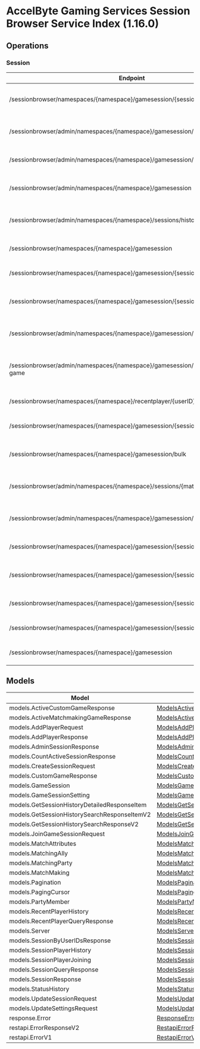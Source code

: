 [//]: # (<< Code generated. DO NOT EDIT!)

[//]: # (<< template file: doc-index.j2)

# AccelByte Gaming Services Session Browser Service Index (1.16.0)


## Operations

### Session
| Endpoint | Method | ID | Deprecated | Class | Wrapper | Example |
|---|---|---|---|---|---|---|
| /sessionbrowser/namespaces/{namespace}/gamesession/{sessionID}/player | POST | AddPlayerToSession | `false` | [AddPlayerToSession](../../accelbyte_py_sdk/api/sessionbrowser/operations/session/add_player_to_session.py) | [add_player_to_session](../../accelbyte_py_sdk/api/sessionbrowser/wrappers/_session.py) | [accelbyte_py_sdk_cli sessionbrowser-add-player-to-session](../../samples/cli/accelbyte_py_sdk_cli/sessionbrowser/_add_player_to_session.py) |
| /sessionbrowser/admin/namespaces/{namespace}/gamesession/{sessionID} | DELETE | AdminDeleteSession | `false` | [AdminDeleteSession](../../accelbyte_py_sdk/api/sessionbrowser/operations/session/admin_delete_session.py) | [admin_delete_session](../../accelbyte_py_sdk/api/sessionbrowser/wrappers/_session.py) | [accelbyte_py_sdk_cli sessionbrowser-admin-delete-session](../../samples/cli/accelbyte_py_sdk_cli/sessionbrowser/_admin_delete_session.py) |
| /sessionbrowser/admin/namespaces/{namespace}/gamesession/{sessionID} | GET | AdminGetSession | `false` | [AdminGetSession](../../accelbyte_py_sdk/api/sessionbrowser/operations/session/admin_get_session.py) | [admin_get_session](../../accelbyte_py_sdk/api/sessionbrowser/wrappers/_session.py) | [accelbyte_py_sdk_cli sessionbrowser-admin-get-session](../../samples/cli/accelbyte_py_sdk_cli/sessionbrowser/_admin_get_session.py) |
| /sessionbrowser/admin/namespaces/{namespace}/gamesession | GET | AdminQuerySession | `false` | [AdminQuerySession](../../accelbyte_py_sdk/api/sessionbrowser/operations/session/admin_query_session.py) | [admin_query_session](../../accelbyte_py_sdk/api/sessionbrowser/wrappers/_session.py) | [accelbyte_py_sdk_cli sessionbrowser-admin-query-session](../../samples/cli/accelbyte_py_sdk_cli/sessionbrowser/_admin_query_session.py) |
| /sessionbrowser/admin/namespaces/{namespace}/sessions/history/search | GET | AdminSearchSessionsV2 | `false` | [AdminSearchSessionsV2](../../accelbyte_py_sdk/api/sessionbrowser/operations/session/admin_search_sessions_v2.py) | [admin_search_sessions_v2](../../accelbyte_py_sdk/api/sessionbrowser/wrappers/_session.py) | [accelbyte_py_sdk_cli sessionbrowser-admin-search-sessions-v2](../../samples/cli/accelbyte_py_sdk_cli/sessionbrowser/_admin_search_sessions_v2.py) |
| /sessionbrowser/namespaces/{namespace}/gamesession | POST | CreateSession | `false` | [CreateSession](../../accelbyte_py_sdk/api/sessionbrowser/operations/session/create_session.py) | [create_session](../../accelbyte_py_sdk/api/sessionbrowser/wrappers/_session.py) | [accelbyte_py_sdk_cli sessionbrowser-create-session](../../samples/cli/accelbyte_py_sdk_cli/sessionbrowser/_create_session.py) |
| /sessionbrowser/namespaces/{namespace}/gamesession/{sessionID} | DELETE | DeleteSession | `false` | [DeleteSession](../../accelbyte_py_sdk/api/sessionbrowser/operations/session/delete_session.py) | [delete_session](../../accelbyte_py_sdk/api/sessionbrowser/wrappers/_session.py) | [accelbyte_py_sdk_cli sessionbrowser-delete-session](../../samples/cli/accelbyte_py_sdk_cli/sessionbrowser/_delete_session.py) |
| /sessionbrowser/namespaces/{namespace}/gamesession/{sessionID}/localds | DELETE | DeleteSessionLocalDS | `false` | [DeleteSessionLocalDS](../../accelbyte_py_sdk/api/sessionbrowser/operations/session/delete_session_local_ds.py) | [delete_session_local_ds](../../accelbyte_py_sdk/api/sessionbrowser/wrappers/_session.py) | [accelbyte_py_sdk_cli sessionbrowser-delete-session-local-ds](../../samples/cli/accelbyte_py_sdk_cli/sessionbrowser/_delete_session_local_ds.py) |
| /sessionbrowser/admin/namespaces/{namespace}/gamesession/active/custom-game | GET | GetActiveCustomGameSessions | `false` | [GetActiveCustomGameSessions](../../accelbyte_py_sdk/api/sessionbrowser/operations/session/get_active_custom_game__cd6755.py) | [get_active_custom_game_sessions](../../accelbyte_py_sdk/api/sessionbrowser/wrappers/_session.py) | [accelbyte_py_sdk_cli sessionbrowser-get-active-custom-game-sessions](../../samples/cli/accelbyte_py_sdk_cli/sessionbrowser/_get_active_custom_game_sessions.py) |
| /sessionbrowser/admin/namespaces/{namespace}/gamesession/active/matchmaking-game | GET | GetActiveMatchmakingGameSessions | `false` | [GetActiveMatchmakingGameSessions](../../accelbyte_py_sdk/api/sessionbrowser/operations/session/get_active_matchmaking__0b8050.py) | [get_active_matchmaking_game_sessions](../../accelbyte_py_sdk/api/sessionbrowser/wrappers/_session.py) | [accelbyte_py_sdk_cli sessionbrowser-get-active-matchmaking-game-sessions](../../samples/cli/accelbyte_py_sdk_cli/sessionbrowser/_get_active_matchmaking_game_sessions.py) |
| /sessionbrowser/namespaces/{namespace}/recentplayer/{userID} | GET | GetRecentPlayer | `false` | [GetRecentPlayer](../../accelbyte_py_sdk/api/sessionbrowser/operations/session/get_recent_player.py) | [get_recent_player](../../accelbyte_py_sdk/api/sessionbrowser/wrappers/_session.py) | [accelbyte_py_sdk_cli sessionbrowser-get-recent-player](../../samples/cli/accelbyte_py_sdk_cli/sessionbrowser/_get_recent_player.py) |
| /sessionbrowser/namespaces/{namespace}/gamesession/{sessionID} | GET | GetSession | `false` | [GetSession](../../accelbyte_py_sdk/api/sessionbrowser/operations/session/get_session.py) | [get_session](../../accelbyte_py_sdk/api/sessionbrowser/wrappers/_session.py) | [accelbyte_py_sdk_cli sessionbrowser-get-session](../../samples/cli/accelbyte_py_sdk_cli/sessionbrowser/_get_session.py) |
| /sessionbrowser/namespaces/{namespace}/gamesession/bulk | GET | GetSessionByUserIDs | `false` | [GetSessionByUserIDs](../../accelbyte_py_sdk/api/sessionbrowser/operations/session/get_session_by_user_i_ds.py) | [get_session_by_user_i_ds](../../accelbyte_py_sdk/api/sessionbrowser/wrappers/_session.py) | [accelbyte_py_sdk_cli sessionbrowser-get-session-by-user-i-ds](../../samples/cli/accelbyte_py_sdk_cli/sessionbrowser/_get_session_by_user_i_ds.py) |
| /sessionbrowser/admin/namespaces/{namespace}/sessions/{matchID}/history/detailed | GET | GetSessionHistoryDetailed | `false` | [GetSessionHistoryDetailed](../../accelbyte_py_sdk/api/sessionbrowser/operations/session/get_session_history_detailed.py) | [get_session_history_detailed](../../accelbyte_py_sdk/api/sessionbrowser/wrappers/_session.py) | [accelbyte_py_sdk_cli sessionbrowser-get-session-history-detailed](../../samples/cli/accelbyte_py_sdk_cli/sessionbrowser/_get_session_history_detailed.py) |
| /sessionbrowser/admin/namespaces/{namespace}/gamesession/active/count | GET | GetTotalActiveSession | `false` | [GetTotalActiveSession](../../accelbyte_py_sdk/api/sessionbrowser/operations/session/get_total_active_session.py) | [get_total_active_session](../../accelbyte_py_sdk/api/sessionbrowser/wrappers/_session.py) | [accelbyte_py_sdk_cli sessionbrowser-get-total-active-session](../../samples/cli/accelbyte_py_sdk_cli/sessionbrowser/_get_total_active_session.py) |
| /sessionbrowser/namespaces/{namespace}/gamesession/{sessionID}/join | POST | JoinSession | `false` | [JoinSession](../../accelbyte_py_sdk/api/sessionbrowser/operations/session/join_session.py) | [join_session](../../accelbyte_py_sdk/api/sessionbrowser/wrappers/_session.py) | [accelbyte_py_sdk_cli sessionbrowser-join-session](../../samples/cli/accelbyte_py_sdk_cli/sessionbrowser/_join_session.py) |
| /sessionbrowser/namespaces/{namespace}/gamesession/{sessionID}/player/{userID} | DELETE | RemovePlayerFromSession | `false` | [RemovePlayerFromSession](../../accelbyte_py_sdk/api/sessionbrowser/operations/session/remove_player_from_session.py) | [remove_player_from_session](../../accelbyte_py_sdk/api/sessionbrowser/wrappers/_session.py) | [accelbyte_py_sdk_cli sessionbrowser-remove-player-from-session](../../samples/cli/accelbyte_py_sdk_cli/sessionbrowser/_remove_player_from_session.py) |
| /sessionbrowser/namespaces/{namespace}/gamesession/{sessionID} | PUT | UpdateSession | `false` | [UpdateSession](../../accelbyte_py_sdk/api/sessionbrowser/operations/session/update_session.py) | [update_session](../../accelbyte_py_sdk/api/sessionbrowser/wrappers/_session.py) | [accelbyte_py_sdk_cli sessionbrowser-update-session](../../samples/cli/accelbyte_py_sdk_cli/sessionbrowser/_update_session.py) |
| /sessionbrowser/namespaces/{namespace}/gamesession/{sessionID}/settings | PUT | UpdateSettings | `false` | [UpdateSettings](../../accelbyte_py_sdk/api/sessionbrowser/operations/session/update_settings.py) | [update_settings](../../accelbyte_py_sdk/api/sessionbrowser/wrappers/_session.py) | [accelbyte_py_sdk_cli sessionbrowser-update-settings](../../samples/cli/accelbyte_py_sdk_cli/sessionbrowser/_update_settings.py) |
| /sessionbrowser/namespaces/{namespace}/gamesession | GET | UserQuerySession | `false` | [UserQuerySession](../../accelbyte_py_sdk/api/sessionbrowser/operations/session/user_query_session.py) | [user_query_session](../../accelbyte_py_sdk/api/sessionbrowser/wrappers/_session.py) | [accelbyte_py_sdk_cli sessionbrowser-user-query-session](../../samples/cli/accelbyte_py_sdk_cli/sessionbrowser/_user_query_session.py) |


## Models
| Model | Class |
|---|---|
| models.ActiveCustomGameResponse | [ModelsActiveCustomGameResponse](../../accelbyte_py_sdk/api/sessionbrowser/models/models_active_custom_game_response.py) |
| models.ActiveMatchmakingGameResponse | [ModelsActiveMatchmakingGameResponse](../../accelbyte_py_sdk/api/sessionbrowser/models/models_active_matchmaking_game_response.py) |
| models.AddPlayerRequest | [ModelsAddPlayerRequest](../../accelbyte_py_sdk/api/sessionbrowser/models/models_add_player_request.py) |
| models.AddPlayerResponse | [ModelsAddPlayerResponse](../../accelbyte_py_sdk/api/sessionbrowser/models/models_add_player_response.py) |
| models.AdminSessionResponse | [ModelsAdminSessionResponse](../../accelbyte_py_sdk/api/sessionbrowser/models/models_admin_session_response.py) |
| models.CountActiveSessionResponse | [ModelsCountActiveSessionResponse](../../accelbyte_py_sdk/api/sessionbrowser/models/models_count_active_session_response.py) |
| models.CreateSessionRequest | [ModelsCreateSessionRequest](../../accelbyte_py_sdk/api/sessionbrowser/models/models_create_session_request.py) |
| models.CustomGameResponse | [ModelsCustomGameResponse](../../accelbyte_py_sdk/api/sessionbrowser/models/models_custom_game_response.py) |
| models.GameSession | [ModelsGameSession](../../accelbyte_py_sdk/api/sessionbrowser/models/models_game_session.py) |
| models.GameSessionSetting | [ModelsGameSessionSetting](../../accelbyte_py_sdk/api/sessionbrowser/models/models_game_session_setting.py) |
| models.GetSessionHistoryDetailedResponseItem | [ModelsGetSessionHistoryDetailedResponseItem](../../accelbyte_py_sdk/api/sessionbrowser/models/models_get_session_history_detailed_response_item.py) |
| models.GetSessionHistorySearchResponseItemV2 | [ModelsGetSessionHistorySearchResponseItemV2](../../accelbyte_py_sdk/api/sessionbrowser/models/models_get_session_history_search_response_item_v2.py) |
| models.GetSessionHistorySearchResponseV2 | [ModelsGetSessionHistorySearchResponseV2](../../accelbyte_py_sdk/api/sessionbrowser/models/models_get_session_history_search_response_v2.py) |
| models.JoinGameSessionRequest | [ModelsJoinGameSessionRequest](../../accelbyte_py_sdk/api/sessionbrowser/models/models_join_game_session_request.py) |
| models.MatchAttributes | [ModelsMatchAttributes](../../accelbyte_py_sdk/api/sessionbrowser/models/models_match_attributes.py) |
| models.MatchingAlly | [ModelsMatchingAlly](../../accelbyte_py_sdk/api/sessionbrowser/models/models_matching_ally.py) |
| models.MatchingParty | [ModelsMatchingParty](../../accelbyte_py_sdk/api/sessionbrowser/models/models_matching_party.py) |
| models.MatchMaking | [ModelsMatchMaking](../../accelbyte_py_sdk/api/sessionbrowser/models/models_match_making.py) |
| models.Pagination | [ModelsPagination](../../accelbyte_py_sdk/api/sessionbrowser/models/models_pagination.py) |
| models.PagingCursor | [ModelsPagingCursor](../../accelbyte_py_sdk/api/sessionbrowser/models/models_paging_cursor.py) |
| models.PartyMember | [ModelsPartyMember](../../accelbyte_py_sdk/api/sessionbrowser/models/models_party_member.py) |
| models.RecentPlayerHistory | [ModelsRecentPlayerHistory](../../accelbyte_py_sdk/api/sessionbrowser/models/models_recent_player_history.py) |
| models.RecentPlayerQueryResponse | [ModelsRecentPlayerQueryResponse](../../accelbyte_py_sdk/api/sessionbrowser/models/models_recent_player_query_response.py) |
| models.Server | [ModelsServer](../../accelbyte_py_sdk/api/sessionbrowser/models/models_server.py) |
| models.SessionByUserIDsResponse | [ModelsSessionByUserIDsResponse](../../accelbyte_py_sdk/api/sessionbrowser/models/models_session_by_user_i_ds_response.py) |
| models.SessionPlayerHistory | [ModelsSessionPlayerHistory](../../accelbyte_py_sdk/api/sessionbrowser/models/models_session_player_history.py) |
| models.SessionPlayerJoining | [ModelsSessionPlayerJoining](../../accelbyte_py_sdk/api/sessionbrowser/models/models_session_player_joining.py) |
| models.SessionQueryResponse | [ModelsSessionQueryResponse](../../accelbyte_py_sdk/api/sessionbrowser/models/models_session_query_response.py) |
| models.SessionResponse | [ModelsSessionResponse](../../accelbyte_py_sdk/api/sessionbrowser/models/models_session_response.py) |
| models.StatusHistory | [ModelsStatusHistory](../../accelbyte_py_sdk/api/sessionbrowser/models/models_status_history.py) |
| models.UpdateSessionRequest | [ModelsUpdateSessionRequest](../../accelbyte_py_sdk/api/sessionbrowser/models/models_update_session_request.py) |
| models.UpdateSettingsRequest | [ModelsUpdateSettingsRequest](../../accelbyte_py_sdk/api/sessionbrowser/models/models_update_settings_request.py) |
| response.Error | [ResponseError](../../accelbyte_py_sdk/api/sessionbrowser/models/response_error.py) |
| restapi.ErrorResponseV2 | [RestapiErrorResponseV2](../../accelbyte_py_sdk/api/sessionbrowser/models/restapi_error_response_v2.py) |
| restapi.ErrorV1 | [RestapiErrorV1](../../accelbyte_py_sdk/api/sessionbrowser/models/restapi_error_v1.py) |
